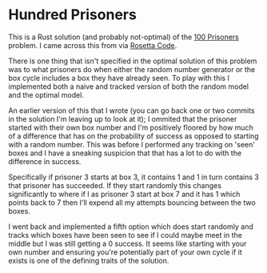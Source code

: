 # Hundred Prisoners

This is a Rust solution (and probably not-optimal) of the [100 Prisoners][1]
problem. I came across this from via [Rosetta Code][2].

There is one thing that isn't specified in the optimal solution of this problem
was to what prisoners do when either the random number generator or the box
cycle includes a box they have already seen. To play with this I implemented
both a naive and tracked version of both the random model and the optimal
model.

An earlier version of this that I wrote (you can go back one or two commits in
the solution I'm leaving up to look at it); I ommited that the prisoner started
with their own box number and I'm positively floored by how much of a
difference that has on the probability of success as opposed to starting with a
random number. This was before I performed any tracking on 'seen' boxes and I
have a sneaking suspicion that that has a lot to do with the difference in
success.

Specifically if prisoner 3 starts at box 3, it contains 1 and 1 in turn
contains 3 that prisoner has succeeded. If they start randomly this changes
significantly to where if I as prisoner 3 start at box 7 and it has 1 which
points back to 7 then I'll expend all my attempts bouncing between the two
boxes.

I went back and implemented a fifth option which does start randomly and tracks
which boxes have been seen to see if I could maybe meet in the middle but I was
still getting a 0 success. It seems like starting with your own number and
ensuring you're potentially part of your own cycle if it exists is one of the
defining traits of the solution.

[1]: https://en.wikipedia.org/wiki/100_prisoners_problem
[2]: http://rosettacode.org/wiki/100_prisoners
